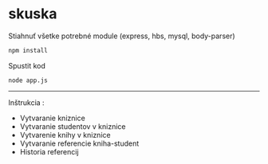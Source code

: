# skuska

Stiahnuť všetke potrebné module (express, hbs, mysql, body-parser)
```javascript
npm install 
```
Spustit kod
```
node app.js
```
-------------------------------------------------

Inštrukcia : 

<ul>
  <li>Vytvaranie kniznice</li>
  <li>Vytvaranie studentov v kniznice</li>
  <li>Vytvarenie knihy v kniznice</li>
  <li>Vytvaranie referencie kniha-student</li>
  <li>Historia referencij</li>
</ul>